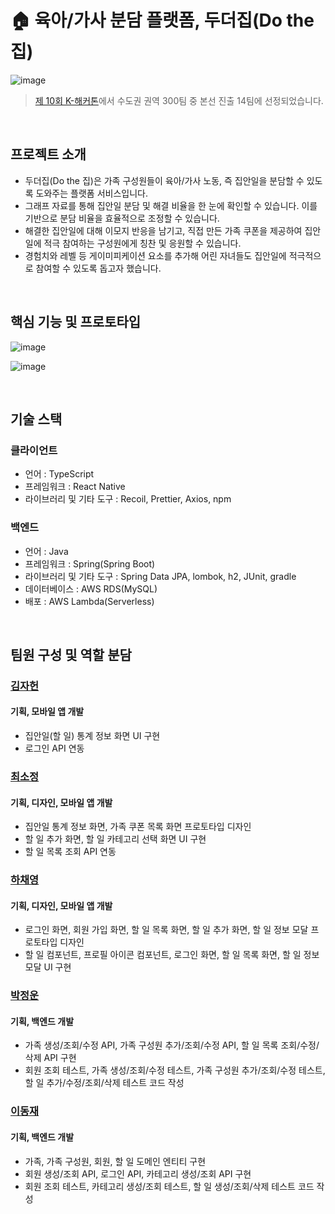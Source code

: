 # 🏠 육아/가사 분담 플랫폼, 두더집(Do the 집)

![image](https://github.com/Team-Soong-Kor-Dan-of-10th-K-Hackathon/do-the-jip/assets/81142151/523f1235-ef7e-44fb-ac50-3bf1228905c1)

> [제 10회 K-해커톤](http://www.k-hackathon.com/view.asp?idx=450&boardcode=notice&page=2)에서 수도권 권역 300팀 중 본선 진출 14팀에 선정되었습니다.

<br>

## 프로젝트 소개

* 두더집(Do the 집)은 가족 구성원들이 육아/가사 노동, 즉 집안일을 분담할 수 있도록 도와주는 플랫폼 서비스입니다.
* 그래프 자료를 통해 집안일 분담 및 해결 비율을 한 눈에 확인할 수 있습니다. 이를 기반으로 분담 비율을 효율적으로 조정할 수 있습니다.
* 해결한 집안일에 대해 이모지 반응을 남기고, 직접 만든 가족 쿠폰을 제공하여 집안일에 적극 참여하는 구성원에게 칭찬 및 응원할 수 있습니다.
* 경험치와 레벨 등 게이미피케이션 요소를 추가해 어린 자녀들도 집안일에 적극적으로 참여할 수 있도록 돕고자 했습니다.

<br>

## 핵심 기능 및 프로토타입

![image](https://github.com/Team-Soong-Kor-Dan-of-10th-K-Hackathon/do-the-jip/assets/81142151/926c2932-9596-486d-86a4-a983343a5f31)

![image](https://github.com/Team-Soong-Kor-Dan-of-10th-K-Hackathon/do-the-jip/assets/81142151/5c3402ce-7684-4862-9cf0-c0880fc941cd)

<br>

## 기술 스택

### 클라이언트
* 언어 : TypeScript
* 프레임워크 : React Native
* 라이브러리 및 기타 도구 : Recoil, Prettier, Axios, npm

### 백엔드
* 언어 : Java
* 프레임워크 : Spring(Spring Boot)
* 라이브러리 및 기타 도구 : Spring Data JPA, lombok, h2, JUnit, gradle
* 데이터베이스 : AWS RDS(MySQL)
* 배포 : AWS Lambda(Serverless)

<br>

## 팀원 구성 및 역할 분담

### [김자헌](https://github.com/KoreaUniNeo)
#### 기획, 모바일 앱 개발
* 집안일(할 일) 통계 정보 화면 UI 구현
* 로그인 API 연동

### [최소정](https://github.com/daisyHyeseul)
#### 기획, 디자인, 모바일 앱 개발
* 집안일 통계 정보 화면, 가족 쿠폰 목록 화면 프로토타입 디자인
* 할 일 추가 화면, 할 일 카테고리 선택 화면 UI 구현
* 할 일 목록 조회 API 연동

### [하채영](https://github.com/ChaeyoungHa)
#### 기획, 디자인, 모바일 앱 개발
* 로그인 화면, 회원 가입 화면, 할 일 목록 화면, 할 일 추가 화면, 할 일 정보 모달 프로토타입 디자인
* 할 일 컴포넌트, 프로필 아이콘 컴포넌트, 로그인 화면, 할 일 목록 화면, 할 일 정보 모달 UI 구현

### [박정운](https://github.com/jwpark1211)
#### 기획, 백엔드 개발
* 가족 생성/조회/수정 API, 가족 구성원 추가/조회/수정 API, 할 일 목록 조회/수정/삭제 API 구현
* 회원 조회 테스트, 가족 생성/조회/수정 테스트, 가족 구성원 추가/조회/수정 테스트, 할 일 추가/수정/조회/삭제 테스트 코드 작성

### [이동재](https://github.com/LouiMinister)
#### 기획, 백엔드 개발
* 가족, 가족 구성원, 회원, 할 일 도메인 엔티티 구현
* 회원 생성/조회 API, 로그인 API, 카테고리 생성/조회 API 구현
* 회원 조회 테스트, 카테고리 생성/조회 테스트, 할 일 생성/조회/삭제 테스트 코드 작성
